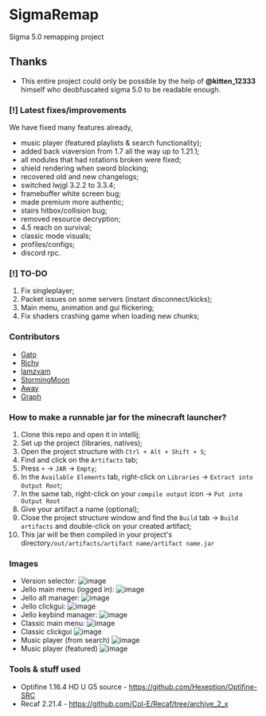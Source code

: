 # SigmaRemap
Sigma 5.0 remapping project

## Thanks
- This entire project could only be possible by the help of **@kitten_12333** himself who deobfuscated sigma 5.0 to be readable enough.

### [!] Latest fixes/improvements
We have fixed many features already,
- music player (featured playlists & search functionality);
- added back viaversion from 1.7 all the way up to 1.21.1;
- all modules that had rotations broken were fixed;
- shield rendering when sword blocking;
- recovered old and new changelogs; 
- switched lwjgl 3.2.2 to 3.3.4;
- framebuffer white screen bug;
- made premium more authentic;
- stairs hitbox/collision bug;
- removed resource decryption;
- 4.5 reach on survival;
- classic mode visuals;
- profiles/configs;
- discord rpc. 

### [!] TO-DO
1. Fix singleplayer;
2. Packet issues on some servers (instant disconnect/kicks);
3. Main menu, animation and gui flickering;
4. Fix shaders crashing game when loading new chunks;

### Contributors
- [Gato](https://github.com/gatov2)
- [Richy](https://github.com/richylotl)
- [lamzvam](https://github.com/lamzvam)
- [StormingMoon](https://github.com/StormingMoon)
- [Away](https://github.com/AwayXD)
- [Graph](https://github.com/ccfeeX)

### How to make a runnable jar for the minecraft launcher?
1. Clone this repo and open it in intellij;
2. Set up the project (libraries, natives);
3. Open the project structure with ``Ctrl + Alt + Shift + S``;
4. Find and click on the ``Artifacts`` tab;
5. Press ``+`` -> ``JAR`` -> ``Empty``;
6. In the ``Available Elements`` tab, right-click on ``Libraries`` -> ``Extract into Output Root``;
7. In the same tab, right-click on your ``compile output`` icon -> ``Put into Output Root``
8. Give your artifact a name (optional);
9. Close the project structure window and find the ``Build`` tab -> ``Build artifacts`` and double-click on your created artifact;
10. This jar will be then compiled in your project's directory``/out/artifacts/artifact name/artifact name.jar``

### Images
- Version selector: ![image](https://i.imgur.com/01L5QsL.png)
- Jello main menu (logged in): ![image](https://i.imgur.com/TOeXVQh.png)
- Jello alt manager: ![image](https://i.imgur.com/JEjAWJR.png)
- Jello clickgui: ![image](https://i.imgur.com/RienCN2.png)
- Jello keybind manager: ![image](https://i.imgur.com/OiP3kOI.png)
- Classic main menu: ![image](https://i.imgur.com/ULN2w5e.png)
- Classic clickgui ![image](https://i.imgur.com/bbv0LP0.png)
- Music player (from search) ![image](https://i.imgur.com/CJKMeUB.png)
- Music player (featured) ![image](https://i.imgur.com/bLpaVd1.png)

### Tools & stuff used
- Optifine 1.16.4 HD U G5 source - https://github.com/Hexeption/Optifine-SRC
- Recaf 2.21.4 - https://github.com/Col-E/Recaf/tree/archive_2_x
